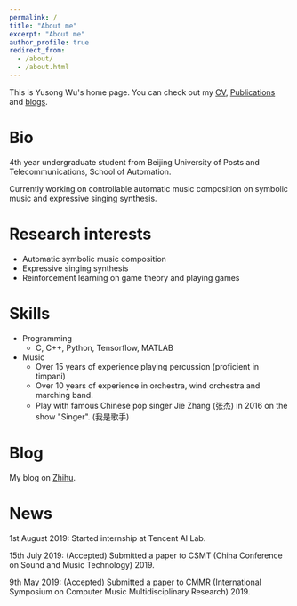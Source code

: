 ```yaml
---
permalink: /
title: "About me"
excerpt: "About me"
author_profile: true
redirect_from: 
  - /about/
  - /about.html
---
```


This is Yusong Wu's home page. You can check out my [CV](https://lukewys.github.io/cv/), [Publications](https://lukewys.github.io/publications/) and [blogs](https://www.zhihu.com/people/wu-yu-song-52/posts).

# Bio

4th year undergraduate student from Beijing University of Posts and Telecommunications, School of Automation.

Currently working on controllable automatic music composition on symbolic music and expressive singing synthesis.

# Research interests

- Automatic symbolic music composition
- Expressive singing synthesis
- Reinforcement learning on game theory and playing games

# Skills

* Programming
  * C, C++, Python, Tensorflow, MATLAB
* Music
  * Over 15 years of experience playing percussion (proficient in timpani)
  * Over 10 years of experience in orchestra, wind orchestra and marching band.
  * Play with famous Chinese pop singer Jie Zhang (张杰) in 2016 on the show "Singer". (我是歌手)
  
# Blog

My blog on [Zhihu](https://www.zhihu.com/people/wu-yu-song-52/posts).

# News

1st August 2019: Started internship at Tencent AI Lab.

15th July 2019: (Accepted) Submitted a paper to CSMT (China Conference on Sound and Music Technology) 2019.

9th May 2019: (Accepted) Submitted a paper to CMMR (International Symposium on Computer Music Multidisciplinary Research) 2019.

